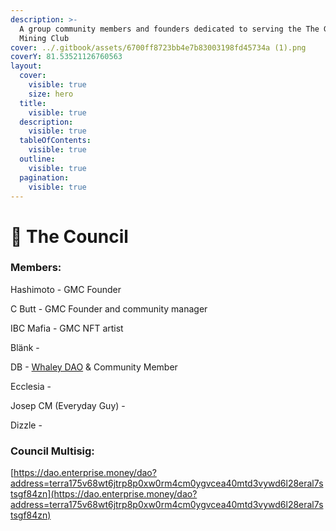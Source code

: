 ```yaml
---
description: >-
  A group community members and founders dedicated to serving the The Galactic
  Mining Club
cover: ../.gitbook/assets/6700ff8723bb4e7b83003198fd45734a (1).png
coverY: 81.53521126760563
layout:
  cover:
    visible: true
    size: hero
  title:
    visible: true
  description:
    visible: true
  tableOfContents:
    visible: true
  outline:
    visible: true
  pagination:
    visible: true
---
```


# 🌝 The Council

### Members:

Hashimoto - GMC Founder

C Butt - GMC Founder and community manager

IBC Mafia - GMC NFT artist

Blänk -&#x20;

DB - [Whaley DAO](https://whaleydao.gitbook.io/validator/) & Community Member

Ecclesia -&#x20;

Josep CM (Everyday Guy) -&#x20;

Dizzle -&#x20;

### Council Multisig:

[https://dao.enterprise.money/dao?address=terra175v68wt6jtrp8p0xw0rm4cm0ygvcea40mtd3vywd6l28eral7stsgf84zn](https://dao.enterprise.money/dao?address=terra175v68wt6jtrp8p0xw0rm4cm0ygvcea40mtd3vywd6l28eral7stsgf84zn)
